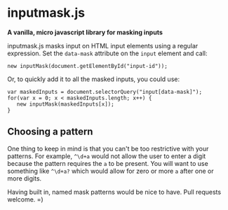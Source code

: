 # inputmask.js
**A vanilla, micro javascript library for masking inputs**

inputmask.js masks input on HTML input elements using a regular expression. Set the `data-mask` attribute on the `input` element and call:
```
new inputMask(document.getElementById("input-id"));
```

Or, to quickly add it to all the masked inputs, you could use:
```
var maskedInputs = document.selectorQuery("input[data-mask]");
for(var x = 0; x < maskedInputs.length; x++) {
   new inputMask(maskedInputs[x]);
}
```

## Choosing a pattern

One thing to keep in mind is that you can't be too restrictive with your patterns. For example, `^\d+a` would not allow the user to enter a digit because the pattern requires the `a` to be present. You will want to use something like `^\d+a?` which would allow for zero or more `a` after one or more digits.

Having built in, named mask patterns would be nice to have. Pull requests welcome. =)